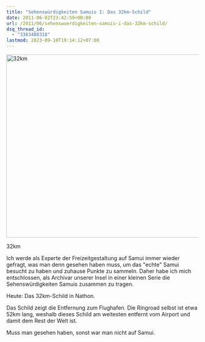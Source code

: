 ```yaml
---
title: "Sehenswürdigkeiten Samuis I: Das 32km-Schild"
date: 2011-06-02T23:42:59+00:00
url: /2011/06/sehenswuerdigkeiten-samuis-i-das-32km-schild/
dsq_thread_id:
  - "3363480318"
lastmod: 2023-09-10T19:14:12+07:00
---
```

<div class="media image">
  <a href="http://www.flickr.com/photos/schreibblogade/5793599976/" title="32km by Patrick Kollitsch, on Flickr"><img src="//farm6.static.flickr.com/5102/5793599976_fd88013f5e_z.jpg" width="640" height="480" alt="32km" /></a></p>

  <p>
    32km
  </p>
</div>

Ich werde als Experte der Freizeitgestaltung auf Samui immer wieder gefragt, was man denn gesehen haben muss, um das "echte" Samui besucht zu haben und zuhause Punkte zu sammeln. Daher habe ich mich entschlossen, als Archivar unserer Insel in einer kleinen Serie die Sehenswürdigkeiten Samuis zusammen zu tragen.

Heute: Das 32km-Schild in Nathon.

Das Schild zeigt die Entfernung zum Flughafen. Die Ringroad selbst ist etwa 52km lang, weshalb dieses Schild am weitesten entfernt vom Airport und damit dem Rest der Welt ist.

Muss man gesehen haben, sonst war man nicht auf Samui.
